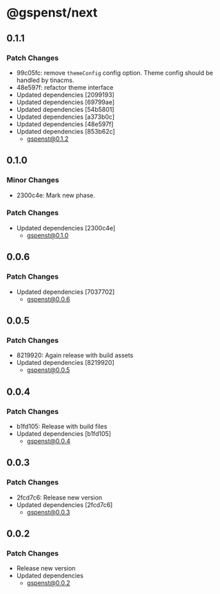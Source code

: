 # @gspenst/next

## 0.1.1

### Patch Changes

- 99c05fc: remove `themeConfig` config option. Theme config should be handled by tinacms.
- 48e597f: refactor theme interface
- Updated dependencies [2099193]
- Updated dependencies [69799ae]
- Updated dependencies [54b5801]
- Updated dependencies [a373b0c]
- Updated dependencies [48e597f]
- Updated dependencies [853b62c]
  - gspenst@0.1.2

## 0.1.0

### Minor Changes

- 2300c4e: Mark new phase.

### Patch Changes

- Updated dependencies [2300c4e]
  - gspenst@0.1.0

## 0.0.6

### Patch Changes

- Updated dependencies [7037702]
  - gspenst@0.0.6

## 0.0.5

### Patch Changes

- 8219920: Again release with build assets
- Updated dependencies [8219920]
  - gspenst@0.0.5

## 0.0.4

### Patch Changes

- b1fd105: Release with build files
- Updated dependencies [b1fd105]
  - gspenst@0.0.4

## 0.0.3

### Patch Changes

- 2fcd7c6: Release new version
- Updated dependencies [2fcd7c6]
  - gspenst@0.0.3

## 0.0.2

### Patch Changes

- Release new version
- Updated dependencies
  - gspenst@0.0.2
